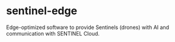 # sentinel-edge
Edge-optimized software to provide Sentinels (drones) with AI and communication with SENTINEL Cloud.
